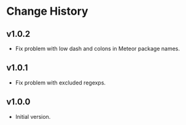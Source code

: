 Change History
==============

v1.0.2
----
* Fix problem with low dash and colons in Meteor package names.

v1.0.1
----
* Fix problem with excluded regexps.

v1.0.0
----
* Initial version.
